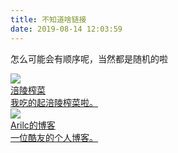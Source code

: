 ```yaml
---
title: 不知道啥链接
date: 2019-08-14 12:03:59
---
```


怎么可能会有顺序呢，当然都是随机的啦

<div class="friends">

<a class="a-friend" target="_blank"  href="https://sssssystem.github.io">
<img class="blog-avatar" src="https://ae01.alicdn.com/kf/H7703af2e60384f3caf135f586114224cK.jpg" data-tag="bdshare">
<div class="text-container">
<div class="name">涪陵榨菜</div>
<div class="description" style="width:185px;overflow:hidden;text-overflow:ellipsis;white-space:nowrap;">我吃的起涪陵榨菜啦。</div>
</div>
</a>

<a class="a-friend" target="_blank"  href="https://arlic.xyz">
<img class="blog-avatar" src="https://ae01.alicdn.com/kf/H7f51acdddd4145a28d7935eb3d9958b1G.jpg" data-tag="bdshare">
<div class="text-container">
<div class="name">Arilc的博客</div>
<div class="description" style="width:185px;overflow:hidden;text-overflow:ellipsis;white-space:nowrap;">一位酷友的个人博客。</div>
</div>
</a>

</div>
